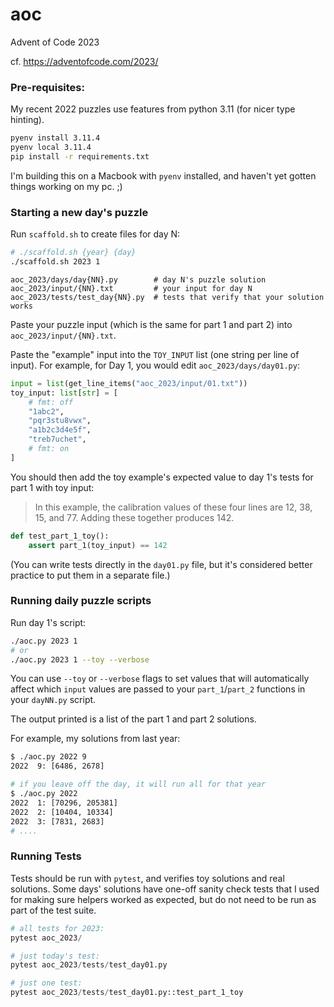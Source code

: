 # aoc

Advent of Code 2023

cf. https://adventofcode.com/2023/

### Pre-requisites:

My recent 2022 puzzles use features from python 3.11 (for nicer type hinting).

```sh
pyenv install 3.11.4
pyenv local 3.11.4
pip install -r requirements.txt
```

I'm building this on a Macbook with `pyenv` installed, and 
haven't yet gotten things working on my pc. ;)

### Starting a new day's puzzle

Run `scaffold.sh` to create files for day N:
```sh
# ./scaffold.sh {year} {day} 
./scaffold.sh 2023 1
```

```
aoc_2023/days/day{NN}.py        # day N's puzzle solution
aoc_2023/input/{NN}.txt         # your input for day N
aoc_2023/tests/test_day{NN}.py  # tests that verify that your solution works
```

Paste your puzzle input (which is the same for part 1 and part 2) 
into `aoc_2023/input/{NN}.txt`.

Paste the "example" input into the `TOY_INPUT` list (one string per line of input).
For example, for Day 1, you would edit `aoc_2023/days/day01.py`:
```py
input = list(get_line_items("aoc_2023/input/01.txt"))
toy_input: list[str] = [
    # fmt: off
    "1abc2",
    "pqr3stu8vwx",
    "a1b2c3d4e5f",
    "treb7uchet",
    # fmt: on
]
```

You should then add the toy example's expected value to day 1's tests for part 1 with toy input:

> In this example, the calibration values of these four lines are 12, 38, 15, and 77. Adding these together produces 142.

```py
def test_part_1_toy():
    assert part_1(toy_input) == 142
```
(You can write tests directly in the `day01.py` file, but it's considered better practice to put them in a separate file.)

### Running daily puzzle scripts

Run day 1's script:

```sh
./aoc.py 2023 1
# or
./aoc.py 2023 1 --toy --verbose
```
You can use `--toy` or `--verbose` flags to set values that will automatically affect which `input` values are passed to your `part_1`/`part_2` functions in your `dayNN.py` script.

The output printed is a list of the part 1 and part 2 solutions.  

For example, my solutions from last year:
```sh
$ ./aoc.py 2022 9
2022  9: [6486, 2678]

# if you leave off the day, it will run all for that year
$ ./aoc.py 2022
2022  1: [70296, 205381]
2022  2: [10404, 10334]
2022  3: [7831, 2683]
# ....
```

### Running Tests

Tests should be run with `pytest`, and verifies toy solutions and real solutions.
Some days' solutions have one-off sanity check tests that I used for making 
sure helpers worked as expected, but do not need to be run as part of the 
test suite.  

```python
# all tests for 2023:
pytest aoc_2023/

# just today's test:
pytest aoc_2023/tests/test_day01.py

# just one test:
pytest aoc_2023/tests/test_day01.py::test_part_1_toy
```
